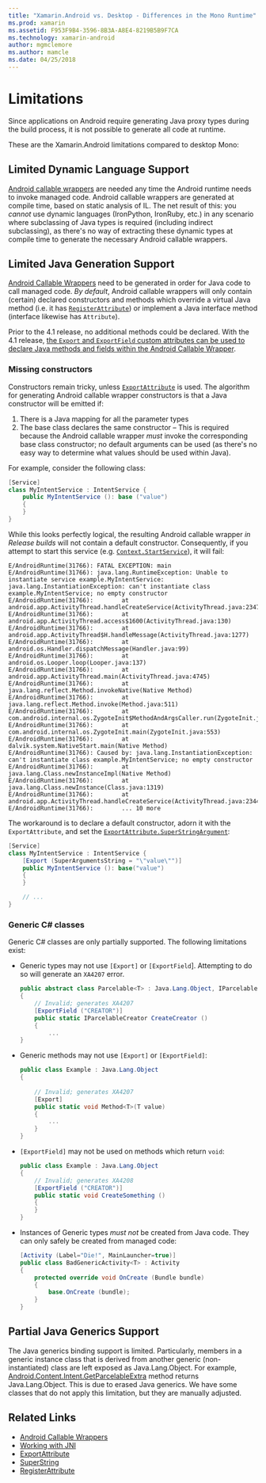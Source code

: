 ```yaml
---
title: "Xamarin.Android vs. Desktop - Differences in the Mono Runtime"
ms.prod: xamarin
ms.assetid: F953F9B4-3596-8B3A-A8E4-8219B5B9F7CA
ms.technology: xamarin-android
author: mgmclemore
ms.author: mamcle
ms.date: 04/25/2018
---
```


# Limitations

Since applications on Android require generating Java proxy types during the build process, it is not possible to generate all code at runtime.

These are the Xamarin.Android limitations compared to desktop Mono:


## Limited Dynamic Language Support

 [Android callable wrappers](~/android/platform/java-integration/android-callable-wrappers.md) are needed any time the Android runtime needs to invoke managed code. Android callable wrappers are generated at compile time, based on static analysis of IL. The net result of this: you *cannot* use dynamic languages (IronPython, IronRuby, etc.) in any scenario where subclassing of Java types is required (including indirect subclassing), as there's no way of extracting these dynamic types at compile time to generate the necessary Android callable wrappers.


## Limited Java Generation Support

[Android Callable Wrappers](~/android/platform/java-integration/android-callable-wrappers.md) need to be generated in order for Java code to call managed code. *By default*, Android callable wrappers will only contain (certain) declared constructors and methods which override a virtual Java method (i.e. it has [`RegisterAttribute`](https://developer.xamarin.com/api/type/Android.Runtime.RegisterAttribute/)) or implement a Java interface method (interface likewise has `Attribute`).
  
Prior to the 4.1 release, no additional methods could be declared. With the
4.1 release, [the `Export` and `ExportField` custom attributes can be used to declare Java methods and fields within the Android Callable Wrapper](~/android/platform/java-integration/working-with-jni.md).

### Missing constructors

Constructors remain tricky, unless [`ExportAttribute`](https://developer.xamarin.com/api/type/Java.Interop.ExportAttribute) is used. The algorithm for generating Android callable wrapper constructors is that a Java constructor will be emitted if:

1. There is a Java mapping for all the parameter types
2. The base class declares the same constructor &ndash; This is required because the Android callable wrapper *must* invoke the corresponding base class constructor; no default arguments can be used (as there's no easy way to determine what values should be used within Java).

For example, consider the following class:

```csharp
[Service]
class MyIntentService : IntentService {
    public MyIntentService (): base ("value")
    {
    }
}
```

While this looks perfectly logical, the resulting Android callable wrapper *in Release builds* will not contain a default constructor. Consequently, if you attempt to start this service (e.g. [`Context.StartService`](https://developer.xamarin.com/api/member/Android.Content.Context.StartService/p/Android.Content.Intent/)), it will fail:

```shell
E/AndroidRuntime(31766): FATAL EXCEPTION: main
E/AndroidRuntime(31766): java.lang.RuntimeException: Unable to instantiate service example.MyIntentService: java.lang.InstantiationException: can't instantiate class example.MyIntentService; no empty constructor
E/AndroidRuntime(31766):        at android.app.ActivityThread.handleCreateService(ActivityThread.java:2347)
E/AndroidRuntime(31766):        at android.app.ActivityThread.access$1600(ActivityThread.java:130)
E/AndroidRuntime(31766):        at android.app.ActivityThread$H.handleMessage(ActivityThread.java:1277)
E/AndroidRuntime(31766):        at android.os.Handler.dispatchMessage(Handler.java:99)
E/AndroidRuntime(31766):        at android.os.Looper.loop(Looper.java:137)
E/AndroidRuntime(31766):        at android.app.ActivityThread.main(ActivityThread.java:4745)
E/AndroidRuntime(31766):        at java.lang.reflect.Method.invokeNative(Native Method)
E/AndroidRuntime(31766):        at java.lang.reflect.Method.invoke(Method.java:511)
E/AndroidRuntime(31766):        at com.android.internal.os.ZygoteInit$MethodAndArgsCaller.run(ZygoteInit.java:786)
E/AndroidRuntime(31766):        at com.android.internal.os.ZygoteInit.main(ZygoteInit.java:553)
E/AndroidRuntime(31766):        at dalvik.system.NativeStart.main(Native Method)
E/AndroidRuntime(31766): Caused by: java.lang.InstantiationException: can't instantiate class example.MyIntentService; no empty constructor
E/AndroidRuntime(31766):        at java.lang.Class.newInstanceImpl(Native Method)
E/AndroidRuntime(31766):        at java.lang.Class.newInstance(Class.java:1319)
E/AndroidRuntime(31766):        at android.app.ActivityThread.handleCreateService(ActivityThread.java:2344)
E/AndroidRuntime(31766):        ... 10 more
```

The workaround is to declare a default constructor, adorn it with the `ExportAttribute`,  and set the [`ExportAttribute.SuperStringArgument`](https://developer.xamarin.com/api/property/Java.Interop.ExportAttribute.SuperArgumentsString/): 

```csharp
[Service]
class MyIntentService : IntentService {
    [Export (SuperArgumentsString = "\"value\"")]
    public MyIntentService (): base("value")
    {
    }

    // ...
}
```


### Generic C# classes

Generic C# classes are only partially supported. The following limitations exist:


-   Generic types may not use `[Export]` or `[ExportField`]. Attempting
    to do so will generate an `XA4207` error.

    ```csharp
    public abstract class Parcelable<T> : Java.Lang.Object, IParcelable
    {
        // Invalid; generates XA4207
        [ExportField ("CREATOR")]
        public static IParcelableCreator CreateCreator ()
        {
            ...
    }
    ```

-   Generic methods may not use `[Export]` or `[ExportField]`:

    ```csharp
    public class Example : Java.Lang.Object
    {
        
        // Invalid; generates XA4207
        [Export]
        public static void Method<T>(T value)
        {
            ...
        }
    }
    ```

-   `[ExportField]` may not be used on methods which return `void`:

    ```csharp
    public class Example : Java.Lang.Object
    {
        // Invalid; generates XA4208
        [ExportField ("CREATOR")]
        public static void CreateSomething ()
        {
        }
    }
    ```

-   Instances of Generic types _must not_ be created from Java code.
    They can only safely be created from managed code:

    ```csharp
    [Activity (Label="Die!", MainLauncher=true)]
    public class BadGenericActivity<T> : Activity
    {
        protected override void OnCreate (Bundle bundle)
        {
            base.OnCreate (bundle);
        }
    }
    ```


## Partial Java Generics Support

The Java generics binding support is limited. Particularly, members in
a generic instance class that is derived from another generic
(non-instantiated) class are left exposed as Java.Lang.Object. For
example, [Android.Content.Intent.GetParcelableExtra](https://developer.xamarin.com/api/member/Android.Content.Intent.GetParcelableExtra/p/System.String/)
method returns Java.Lang.Object. This is due to erased Java generics.
We have some classes that do not apply this limitation, but they are
manually adjusted.


## Related Links

- [Android Callable Wrappers](~/android/platform/java-integration/android-callable-wrappers.md)
- [Working with JNI](~/android/platform/java-integration/working-with-jni.md)
- [ExportAttribute](https://developer.xamarin.com/api/type/Java.Interop.ExportAttribute/)
- [SuperString](https://developer.xamarin.com/api/property/Java.Interop.ExportAttribute.SuperArgumentsString/)
- [RegisterAttribute](https://developer.xamarin.com/api/type/Android.Runtime.RegisterAttribute/)
